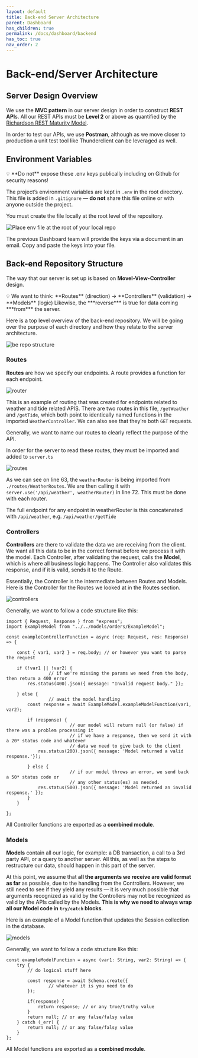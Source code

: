 ```yaml
---
layout: default
title: Back-end Server Architecture
parent: Dashboard
has_children: true
permalink: /docs/dashboard/backend
has_toc: true
nav_order: 2
---
```


# Back-end/Server Architecture

## Server Design Overview

We use the **MVC pattern** in our server design in order to construct **REST API**s. All our REST APIs must be **Level 2** or above as quantified by the [Richardson REST Maturity Model](https://blog.restcase.com/4-maturity-levels-of-rest-api-design/). 

In order to test our APIs, we use **Postman**, although as we move closer to production a unit test tool like Thunderclient can be leveraged as well. 

## Environment Variables

<aside>
💡 **Do not** expose these .env keys publically including on Github for security reasons!

</aside>

The project’s environment variables are kept in `.env` in the root directory. This file is added in `.gitignore` — **do not** share this file online or with anyone outside the project.

You must create the file locally at the root level of the repository.

![Place env file at the root of your local repo](./images/1-env_variables.png)

The previous Dashboard team will provide the keys via a document in an email. Copy and paste the keys into your file.

## Back-end Repository Structure

The way that our server is set up is based on **Movel-View-Controller** design. 

<aside>
💡 We want to think: **Routes** (direction) → **Controllers** (validation) → **Models** (logic)
Likewise, the ***reverse*** is true for data coming ***from*** the server.

</aside>

Here is a top level overview of the back-end repository. We will be going over the purpose of each directory and how they relate to the server architecture.

![be repo structure](./images/2-be-repo-structure.png)

### Routes

**Routes** are how we specify our endpoints. A route provides a function for each endpoint.

![router](./images/3-router.png)

This is an example of routing that was created for endpoints related to weather and tide related APIS. There are two routes in this file, `/getWeather` and `/getTide`, which both point to identically named functions in the imported `WeatherController`. We can also see that they’re both `GET` requests.

Generally, we want to name our routes to clearly reflect the purpose of the API.

In order for the server to read these routes, they must be imported and added to `server.ts`

![routes](./images/4-routes.png)

As we can see on line 63, the `weatherRouter` is being imported from `./routes/WeatherRoutes`. We are then calling it with `server.use('/api/weather', weatherRouter)` in line 72. This must be done with each router. 

The full endpoint for any endpoint in weatherRouter is this concatenated with `/api/weather`, e.g. `/api/weather/getTide`

### Controllers

**Controllers** are there to validate the data we are receiving from the client. We want all this data to be in the correct format before we process it with the model. Each Controller, after validating the request, calls the **Model**, which is where all business logic happens. The Controller also validates this response, and if it is valid, sends it to the Route.

Essentially, the Controller is the intermediate between Routes and Models. Here is the Controller for the Routes we looked at in the Routes section.

![controllers](./images/5-controllers.png)

Generally, we want to follow a code structure like this:

```tsx
import { Request, Response } from "express";
import ExampleModel from "../../models/orders/ExampleModel";

const exampleControllerFunction = async (req: Request, res: Response) => {

    const { var1, var2 } = req.body; // or however you want to parse the request
		
    if (!var1 || !var2) {
				// if we're missing the params we need from the body, then return a 400 error
        res.status(400).json({ message: "Invalid request body." });

    } else {
				// await the model handling
        const response = await ExampleModel.exampleModelFunction(var1, var2);

        if (response) {
						// our model will return null (or false) if there was a problem processing it
						// if we have a response, then we send it with a 20* status code and whatever
						// data we need to give back to the client
            res.status(200).json({ message: 'Model returned a valid response.'});
    
        } else {
						// if our model throws an error, we send back a 50* status code or 
						// any other status(es) as needed.
            res.status(500).json({ message: 'Model returned an invalid response.' });
        }
    }

};
```

All Controller functions are exported as a **combined module**.

### Models

**Models** contain all our logic, for example: a DB transaction, a call to a 3rd party API, or a query to another server. All this, as well as the steps to restructure our data, should happen in this part of the server. 

At this point, we assume that **all the arguments we receive are valid format as far** as possible, due to the handling from the Controllers. However, we still need to see if they yield any results — it is very much possible that arguments recognized as valid by the Controllers may not be recognized as valid by the APIs called by the Models. **This is why we need to always wrap all our Model code in `try/catch` blocks**.

Here is an example of a Model function that updates the Session collection in the database. 

![models](./images/6-models.png)

Generally, we want to follow a code structure like this:

```tsx
const exampleModelFunction = async (var1: String, var2: String) => {
    try {
        // do logical stuff here

        const response = await Schema.create({
                // whatever it is you need to do
        });

        if(response) {
            return response; // or any true/truthy value
        }
        return null; // or any false/falsy value
    } catch (_err) {
        return null; // or any false/falsy value
    }
};
```

All Model functions are exported as a **combined module**.

